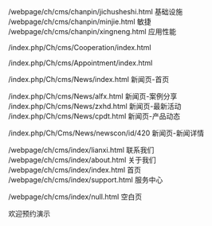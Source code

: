 /webpage/ch/cms/chanpin/jichusheshi.html  基础设施
/webpage/ch/cms/chanpin/minjie.html       敏捷
/webpage/ch/cms/chanpin/xingneng.html     应用性能



<!-- /webpage/ch/cms/index/cooperation.html  合作、加入 -->
/index.php/Ch/cms/Cooperation/index.html
<!-- /webpage/ch/cms/index/appointment.html   预约演示 -->
/index.php/Ch/cms/Appointment/index.html
<!-- /webpage/ch/cms/index/news.html         新闻列表 -->
/index.php/Ch/cms/News/index.html   新闻页-首页

/index.php/Ch/cms/News/alfx.html    新闻页-案例分享
/index.php/Ch/cms/News/zxhd.html    新闻页-最新活动
/index.php/Ch/cms/News/cpdt.html    新闻页-产品动态

<!-- /webpage/ch/cms/index/newsCon.html      新闻详情 -->
/index.php/Ch/Cms/News/newscon/id/420   新闻页-新闻详情



/webpage/ch/cms/index/lianxi.html       联系我们
/webpage/ch/cms/index/about.html        关于我们
/webpage/ch/cms/index/index.html        首页
/webpage/ch/cms/index/support.html      服务中心    




/webpage/ch/cms/index/null.html   空白页


欢迎预约演示
